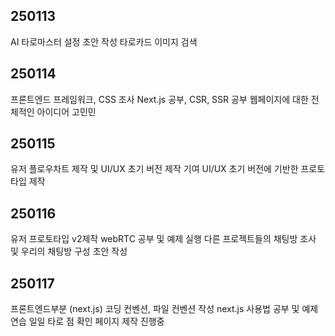 ## 250113
AI 타로마스터 설정 초안 작성
타로카드 이미지 검색

## 250114
프론트엔드 프레임워크, CSS 조사
Next.js 공부, CSR, SSR 공부
웹페이지에 대한 전체적인 아이디어 고민민

## 250115
유저 플로우차트 제작 및 UI/UX 초기 버전 제작 기여
UI/UX 초기 버전에 기반한 프로토타입 제작

## 250116
유저 프로토타입 v2제작
webRTC 공부 및 예제 실행
다른 프로젝트들의 채팅방 조사 및 우리의 채팅방 구성 초안 작성

## 250117
프론트엔드부분 (next.js) 코딩 컨벤션, 파일 컨벤션 작성
next.js 사용법 공부 및 예제 연습
일일 타로 점 확인 페이지 제작 진행중